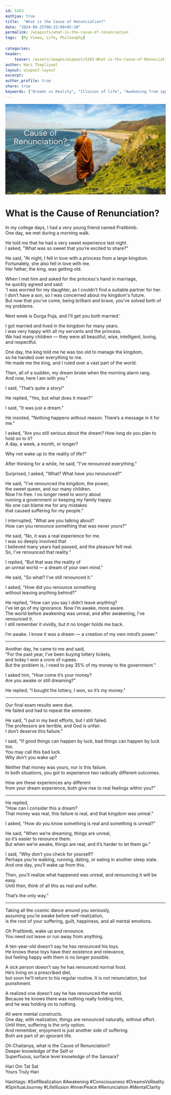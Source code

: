 ```yaml
---        
id: 5263        
mathjax: true        
title:  "What is the Cause of Renunciation?"        
date: "2024-09-25T08:33:00+05:30"        
permalink: /wiaposts/what-is-the-cause-of-renunciation
tags:  [My Views, Life, Philosophy]         
        
categories:        
header:        
    teaser: /assets/images/wiapost/5263-What-is-the-Cause-of-Renunciation.jpg        
author: Hari Thapliyaal        
layout: wiapost-layout        
excerpt:        
author_profile: true        
share: true
keywords: ["Dreams vs Reality", "Illusion of life", "Awakening from ignorance", "Self-realization philosophy", "Renouncing worldly attachments", "Philosophy of suffering and joy", "Spiritual awakening", "Meaning of dreams", "Consciousness and awareness", "Life as a dream metaphor"]        
--- 
```


![What is the Cause of Renunciation?](/assets/images/wiapost/5263-What-is-the-Cause-of-Renunciation.jpg)

# What is the Cause of Renunciation?


In my college days, I had a very young friend named Pratibimb.  
One day, we met during a morning walk.  

He told me that he had a very sweet experience last night.  
I asked, "What was so sweet that you’re excited to share?"  

He said, "At night, I fell in love with a princess from a large kingdom.  
Fortunately, she also fell in love with me.  
Her father, the king, was getting old.  

When I met him and asked for the princess's hand in marriage,  
he quickly agreed and said:  
'I was worried for my daughter, as I couldn’t find a suitable partner for her.  
I don’t have a son, so I was concerned about my kingdom's future.  
But now that you’ve come, being brilliant and brave, you’ve solved both of my problems.  

Next week is Durga Puja, and I’ll get you both married.'  

I got married and lived in the kingdom for many years.  
I was very happy with all my servants and the princess.  
We had many children — they were all beautiful, wise, intelligent, loving, and respectful.  

One day, the king told me he was too old to manage the kingdom,  
so he handed over everything to me.  
He made me the king, and I ruled over a vast part of the world.  

Then, all of a sudden, my dream broke when the morning alarm rang.  
And now, here I am with you."  

I said, "That’s quite a story!"  

He replied, "Yes, but what does it mean?"  

I said, "It was just a dream."  

He insisted, "Nothing happens without reason. There’s a message in it for me."  

I asked, "Are you still serious about the dream? How long do you plan to hold on to it?  
A day, a week, a month, or longer?  

Why not wake up to the reality of life?"  

After thinking for a while, he said, "I’ve renounced everything."  

Surprised, I asked, "What? What have you renounced?"  

He said, "I’ve renounced the kingdom, the power,    
the sweet queen, and our many children.  
Now I’m free. I no longer need to worry about    
running a government or keeping my family happy.  
No one can blame me for any mistakes   
that caused suffering for my people."  

I interrupted, "What are you talking about?    
How can you renounce something that was never yours?"  

He said, "No, it was a real experience for me.  
I was so deeply involved that    
I believed many years had passed, and the pleasure felt real.  
So, I’ve renounced that reality."  

I replied, "But that was the reality of    
an unreal world — a dream of your own mind."  

He said, "So what? I’ve still renounced it."  

I asked, "How did you renounce something    
without leaving anything behind?"  

He replied, "How can you say I didn’t leave anything?  
I’ve let go of my ignorance. Now I’m awake, more aware.  
The world before awakening was unreal, and after awakening, I’ve renounced it.  
I still remember it vividly, but it no longer holds me back.  

I’m awake. I know it was a dream — a creation of my own mind’s power."  

---

Another day, he came to me and said,  
"For the past year, I’ve been buying lottery tickets,  
and today I won a crore of rupees.  
But the problem is, I need to pay 35% of my money to the government."  

I asked him, "How come it’s your money?  
Are you awake or still dreaming?"  

He replied, "I bought the lottery, I won, so it’s my money."  

---

Our final exam results were due.  
He failed and had to repeat the semester.  

He said, "I put in my best efforts, but I still failed.  
The professors are terrible, and God is unfair.  
I don’t deserve this failure."  

I said, "If good things can happen by luck, 
bad things can happen by luck too.  
You may call this bad luck.  
Why don’t you wake up?  

Neither that money was yours, nor is this failure.  
In both situations, 
you got to experience two radically different outcomes.  

How are these experiences any different    
from your dream experience, both give rise to real feelings within you?"  
 
---

He replied,  
"How can I consider this a dream?  
That money was real, this failure is real, and that kingdom was unreal."  

I asked, "How do you know something is real and something is unreal?"  

He said, "When we’re dreaming, things are unreal,  
so it’s easier to renounce them.  
But when we’re awake, things are real, and it’s harder to let them go."  

I said, "Why don’t you check for yourself?  
Perhaps you’re walking, running, dating, 
or eating in another sleep state.  
And one day, you’ll wake up from this.  

Then, you’ll realize what happened was unreal, 
and renouncing it will be easy.  
Until then, think of all this as real and suffer.  

That’s the only way."  

---

Taking all the cosmic dance around you seriously,  
assuming you’re awake before self-realization,  
is the root of your suffering, guilt, 
happiness, and all mental emotions.  

Oh Pratibimb, wake up and renounce.  
You need not leave or run away from anything.  

A ten-year-old doesn’t say he has renounced his toys.  
He knows these toys have their existence and relevance,  
but feeling happy with them is no longer possible.  

A sick person doesn’t say he has renounced normal food.  
He’s living on a prescribed diet,  
but soon he’ll return to his regular routine.
It is not renunciation, but punishment.  

A realized one doesn’t say he has renounced the world.  
Because he knows there was nothing really holding him,  
and he was holding on to nothing.  

All were mental constructs.  
One day, with realization, things are renounced naturally, without effort.  
Until then, suffering is the only option.  
And remember, enjoyment is just another side of suffering.  
Both are part of an ignorant life.  

Oh Chaitanya, what is the Cause of Renunciation?   
Deeper knowledge of the Self or    
Superfluous, surface level knowledge of the Sansara?

Hari Om Tat Sat   
Yours Truly Hari

Hashtags:
#SelfRealization
#Awakening
#Consciousness
#DreamsVsReality
#SpiritualJourney
#LifeIllusion
#InnerPeace
#Renunciation
#MentalClarity

